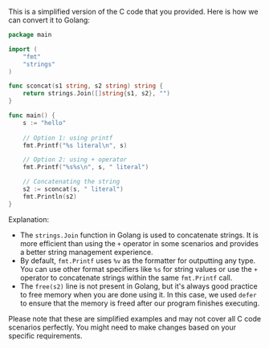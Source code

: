 This is a simplified version of the C code that you provided. Here is how we can convert it to Golang:

```go
package main

import (
    "fmt"
    "strings"
)

func sconcat(s1 string, s2 string) string {
    return strings.Join([]string{s1, s2}, "")
}

func main() {
    s := "hello"
    
    // Option 1: using printf
    fmt.Printf("%s literal\n", s)

    // Option 2: using + operator
    fmt.Printf("%s%s\n", s, " literal")

    // Concatenating the string
    s2 := sconcat(s, " literal")
    fmt.Println(s2)
}
```

Explanation:
- The `strings.Join` function in Golang is used to concatenate strings. It is more efficient than using the `+` operator in some scenarios and provides a better string management experience.
- By default, `fmt.Printf` uses `%v` as the formatter for outputting any type. You can use other format specifiers like `%s` for string values or use the `+` operator to concatenate strings within the same `fmt.Printf` call.
- The `free(s2)` line is not present in Golang, but it's always good practice to free memory when you are done using it. In this case, we used `defer` to ensure that the memory is freed after our program finishes executing.

Please note that these are simplified examples and may not cover all C code scenarios perfectly. You might need to make changes based on your specific requirements.
